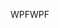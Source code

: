<span data-ttu-id="9f985-101">WPF</span><span class="sxs-lookup"><span data-stu-id="9f985-101">WPF</span></span>